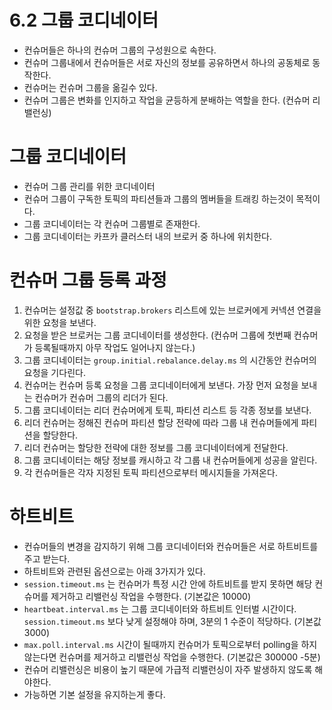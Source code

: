 # 6.2 그룹 코디네이터

- 컨슈머들은 하나의 컨슈머 그룹의 구성원으로 속한다.
- 컨슈머 그룹내에서 컨슈머들은 서로 자신의 정보를 공유하면서 하나의 공동체로 동작한다.
- 컨슈머는 컨슈머 그룹을 옮길수 있다.
- 컨슈머 그룹은 변화를 인지하고 작업을 균등하게 분배하는 역할을 한다. (컨슈머 리밸런싱)

# 그룹 코디네이터

- 컨슈머 그룹 관리를 위한 코디네이터
- 컨슈머 그룹이 구독한 토픽의 파티션들과 그룹의 멤버들을 트래킹 하는것이 목적이다.
- 그룹 코디네이터는 각 컨슈머 그룹별로 존재한다.
- 그룹 코디네이터는 카프카 클러스터 내의 브로커 중 하나에 위치한다.

# 컨슈머 그룹 등록 과정

1. 컨슈머는 설정값 중 `bootstrap.brokers` 리스트에 있는 브로커에게 커넥션 연결을 위한 요청을 보낸다.
2. 요청을 받은 브로커는 그룹 코디네이터를 생성한다. (컨슈머 그룹에 첫번째 컨슈머가 등록될때까지 아무 작업도 일어나지 않는다.)
3. 그룹 코디네이터는 `group.initial.rebalance.delay.ms` 의 시간동안 컨슈머의 요청을 기다린다.
4. 컨슈머는 컨슈머 등록 요청을 그룹 코디네이터에게 보낸다. 가장 먼저 요청을 보내는 컨슈머가 컨슈머 그룹의 리더가 된다.
5. 그룹 코디네이터는 리더 컨슈머에게 토픽, 파티션 리스트 등 각종 정보를 보낸다.
6. 리더 컨슈머는 정해진 컨슈머 파티션 할당 전략에 따라 그룹 내 컨슈머들에게 파티션을 할당한다.
7. 리더 컨슈머는 할당한 전략에 대한 정보를 그룹 코디네이터에게 전달한다.
8. 그룹 코디네이터는 해당 정보를 캐시하고 각 그룹 내 컨슈머들에게 성공을 알린다.
9. 각 컨슈머들은 각자 지정된 토픽 파티션으로부터 메시지들을 가져온다.

# 하트비트

- 컨슈머들의 변경을 감지하기 위해 그룹 코디네이터와 컨슈머들은 서로 하트비트를 주고 받는다.
- 하트비트와 관련된 옵션으로는 아래 3가지가 있다.
- `session.timeout.ms` 는 컨슈머가 특정 시간 안에 하트비트를 받지 못하면 해당 컨슈머를 제거하고 리밸런싱 작업을 수행한다. (기본값은 10000)
- `heartbeat.interval.ms` 는 그룹 코디네이터와 하트비트 인터벌 시간이다.  `session.timeout.ms` 보다 낮게 설정해야 하며, 3분의 1 수준이 적당하다. (기본값 3000)
- `max.poll.interval.ms` 시간이 될때까지 컨슈머가 토픽으로부터 polling을 하지 않는다면 컨슈머를 제거하고 리밸런싱 작업을 수행한다. (기본값은 300000 -5분)
- 컨슈머 리밸런싱은 비용이 높기 때문에 가급적 리밸런싱이 자주 발생하지 않도록 해야한다.
- 가능하면 기본 설정을 유지하는게 좋다.